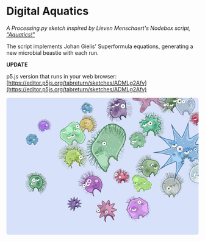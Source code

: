# Digital Aquatics

*A Processing.py sketch inspired by Lieven Menschaert's Nodebox script, ["Aquatics!"](https://www.nodebox.net/code/index.php/Aquatics)*

The script implements Johan Gielis' Superformula equations, generating a new microbial beastie with each run.

**UPDATE**

p5.js version that runs in your web browser:  
[https://editor.p5js.org/tabreturn/sketches/ADMLg2Afv](https://editor.p5js.org/tabreturn/sketches/ADMLg2Afv)

![](aquatics.png)
